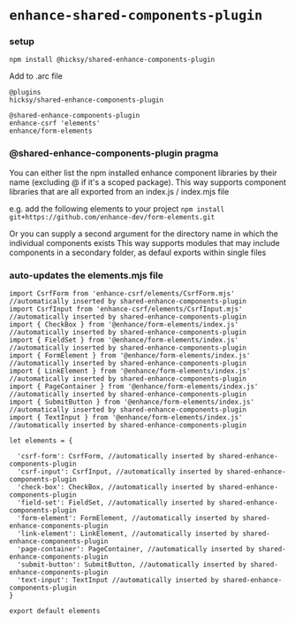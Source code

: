 # `enhance-shared-components-plugin`

### setup 

```
npm install @hicksy/shared-enhance-components-plugin
```

Add to .arc file

```
@plugins
hicksy/shared-enhance-components-plugin

@shared-enhance-components-plugin
enhance-csrf 'elements'
enhance/form-elements
```

### @shared-enhance-components-plugin pragma

You can either list the npm installed enhance component libraries by their name (excluding @ if it's a scoped package). 
This way supports component libraries that are all exported from an index.js / index.mjs file 

e.g. add the following elements to your project 
`npm install git+https://github.com/enhance-dev/form-elements.git`


Or you can supply a second argument for the directory name in which the individual components exists
This way supports modules that may include components in a secondary folder, as defaul exports within single files


### auto-updates the elements.mjs file

```
import CsrfForm from 'enhance-csrf/elements/CsrfForm.mjs' //automatically inserted by shared-enhance-components-plugin
import CsrfInput from 'enhance-csrf/elements/CsrfInput.mjs' //automatically inserted by shared-enhance-components-plugin
import { CheckBox } from '@enhance/form-elements/index.js' //automatically inserted by shared-enhance-components-plugin
import { FieldSet } from '@enhance/form-elements/index.js' //automatically inserted by shared-enhance-components-plugin
import { FormElement } from '@enhance/form-elements/index.js' //automatically inserted by shared-enhance-components-plugin
import { LinkElement } from '@enhance/form-elements/index.js' //automatically inserted by shared-enhance-components-plugin
import { PageContainer } from '@enhance/form-elements/index.js' //automatically inserted by shared-enhance-components-plugin
import { SubmitButton } from '@enhance/form-elements/index.js' //automatically inserted by shared-enhance-components-plugin
import { TextInput } from '@enhance/form-elements/index.js' //automatically inserted by shared-enhance-components-plugin

let elements = {

  'csrf-form': CsrfForm, //automatically inserted by shared-enhance-components-plugin
  'csrf-input': CsrfInput, //automatically inserted by shared-enhance-components-plugin
  'check-box': CheckBox, //automatically inserted by shared-enhance-components-plugin
  'field-set': FieldSet, //automatically inserted by shared-enhance-components-plugin
  'form-element': FormElement, //automatically inserted by shared-enhance-components-plugin
  'link-element': LinkElement, //automatically inserted by shared-enhance-components-plugin
  'page-container': PageContainer, //automatically inserted by shared-enhance-components-plugin
  'submit-button': SubmitButton, //automatically inserted by shared-enhance-components-plugin
  'text-input': TextInput //automatically inserted by shared-enhance-components-plugin
}

export default elements
```